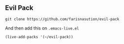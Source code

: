 ## Evil Pack

`git clone https://github.com/farisnasution/evil-pack`
    
And then add this on `.emacs-live.el`

`(live-add-packs '(~/evil-pack))`
